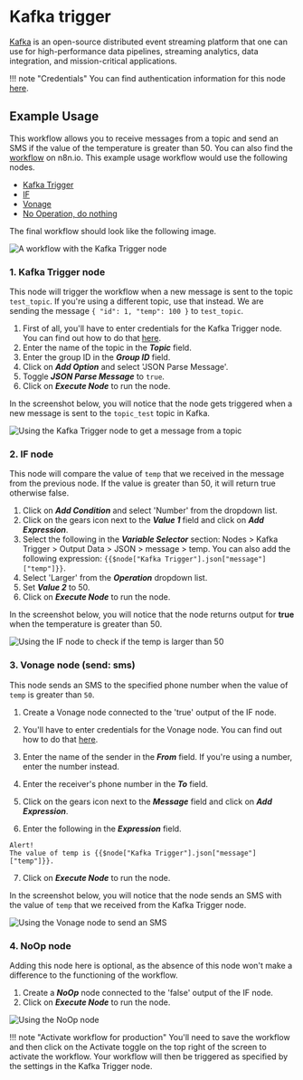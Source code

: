 # Kafka trigger

[Kafka](https://kafka.apache.org/) is an open-source distributed event streaming platform that one can use for high-performance data pipelines, streaming analytics, data integration, and mission-critical applications.

!!! note "Credentials"
    You can find authentication information for this node [here](/integrations/builtin/credentials/kafka/).



## Example Usage

This workflow allows you to receive messages from a topic and send an SMS if the value of the temperature is greater than 50. You can also find the [workflow](https://n8n.io/workflows/814) on n8n.io. This example usage workflow would use the following nodes.

- [Kafka Trigger]()
- [IF](/integrations/builtin/core-nodes/n8n-nodes-base.if/)
- [Vonage](/integrations/builtin/app-nodes/n8n-nodes-base.vonage/)
- [No Operation, do nothing](/integrations/builtin/core-nodes/n8n-nodes-base.noop/)

The final workflow should look like the following image.

![A workflow with the Kafka Trigger node](/_images/integrations/builtin/trigger-nodes/kafkatrigger/workflow.png)


### 1. Kafka Trigger node

This node will trigger the workflow when a new message is sent to the topic `test_topic`. If you're using a different topic, use that instead. We are sending the message `{ "id": 1, "temp": 100 }` to `test_topic`.

1. First of all, you'll have to enter credentials for the Kafka Trigger node. You can find out how to do that [here](/integrations/builtin/credentials/kafka/).
2. Enter the name of the topic in the ***Topic*** field.
3. Enter the group ID in the ***Group ID*** field.
4. Click on ***Add Option*** and select 'JSON Parse Message'.
5. Toggle ***JSON Parse Message*** to `true`.
6. Click on ***Execute Node*** to run the node.

In the screenshot below, you will notice that the node gets triggered when a new message is sent to the `topic_test` topic in Kafka.

![Using the Kafka Trigger node to get a message from a topic](/_images/integrations/builtin/trigger-nodes/kafkatrigger/kafkatrigger_node.png)

### 2. IF node

This node will compare the value of `temp` that we received in the message from the previous node. If the value is greater than 50, it will return true otherwise false.

1. Click on ***Add Condition*** and select 'Number' from the dropdown list.
2. Click on the gears icon next to the ***Value 1*** field and click on ***Add Expression***.
3. Select the following in the ***Variable Selector*** section: Nodes > Kafka Trigger > Output Data > JSON > message > temp. You can also add the following expression: `{{$node["Kafka Trigger"].json["message"]["temp"]}}`.
4. Select 'Larger' from the ***Operation*** dropdown list.
5. Set ***Value 2*** to 50.
6. Click on ***Execute Node*** to run the node.


In the screenshot below, you will notice that the node returns output for **true** when the temperature is greater than 50.

![Using the IF node to check if the temp is larger than 50](/_images/integrations/builtin/trigger-nodes/kafkatrigger/if_node.png)

### 3. Vonage node (send: sms)

This node sends an SMS to the specified phone number when the value of `temp` is greater than `50`.

1. Create a Vonage node connected to the 'true' output of the IF node.
2. You'll have to enter credentials for the Vonage node. You can find out how to do that [here](/integrations/builtin/credentials/vonage/).
3. Enter the name of the sender in the ***From*** field. If you're using a number, enter the number instead.
4. Enter the receiver's phone number in the ***To*** field.
5. Click on the gears icon next to the ***Message*** field and click on ***Add Expression***.

6. Enter the following in the ***Expression*** field.
```
Alert!
The value of temp is {{$node["Kafka Trigger"].json["message"]["temp"]}}.
```
7. Click on ***Execute Node*** to run the node.


In the screenshot below, you will notice that the node sends an SMS with the value of `temp` that we received from the Kafka Trigger node.

![Using the Vonage node to send an SMS](/_images/integrations/builtin/trigger-nodes/kafkatrigger/vonage_node.png)

### 4. NoOp node
Adding this node here is optional, as the absence of this node won't make a difference to the functioning of the workflow.

1. Create a ***NoOp*** node connected to the 'false' output of the IF node.
2. Click on ***Execute Node*** to run the node.

![Using the NoOp node](/_images/integrations/builtin/trigger-nodes/kafkatrigger/noop_node.png)

!!! note "Activate workflow for production"
    You'll need to save the workflow and then click on the Activate toggle on the top right of the screen to activate the workflow. Your workflow will then be triggered as specified by the settings in the Kafka Trigger node.

